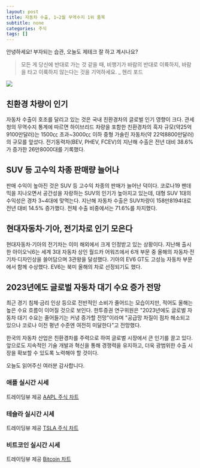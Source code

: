 ```yaml
---
layout: post
title: 자동차 수출, 1~2월 무역수지 1위 품목
subtitle: none
categories: 주식
tags: []
---
```


안녕하세요! 부자되는 습관, 오늘도 제테크 잘 하고 계시나요?

> 모든 게 당신에 반대로 가는 것 같을 때, 비행기가 바람의 반대로 이륙하지, 바람을 타고 이륙하지 않는다는 것을 기억하세요. _ 헨리 포드






![](https://source.unsplash.com/800x450/?luxury)

##  친환경 차량이 인기

자동차 수출이 호조를 달리고 있는 것은 국내 친환경차의 글로벌 인기 영향이 크다. 관세청의 무역수지 통계에 따르면 하이브리드 차량을 포함한 친환경차의 흑자 규모(약25억9100만달러)는 1500㏄ 초과~3000㏄ 이하 중형 가솔린 자동차(약 22억8800만달러)의 규모를 앞섰다. 전기동력차(BEV, PHEV, FCEV)의 지난해 수출은 전년 대비 38.6%가 증가한 26만8000대를 기록했다.

## SUV 등 고수익 차종 판매량 늘어나

판매 수익이 높아진 것은 SUV 등 고수익 차종의 판매가 늘어난 덕이다. 코로나19 팬데믹을 지나오면서 공간성을 자랑하는 SUV의 인기가 높아지고 있는데, 대형 SUV 1대의 수익성은 경차 3~4대에 맞먹는다. 지난해 자동차 수출은 SUV차량이 158만8194대로 전년 대비 14.5% 증가했다. 전체 수출 비중에서는 71.6%를 차지했다.

## 현대자동차·기아, 전기차로 인기 모은다

현대자동차·기아의 전기차는 이미 해외에서 크게 인정받고 있는 상황이다. 지난해 출시한 아이오닉6는 세계 3대 자동차 상인 월드카 어워즈에서 6개 부문 중 올해의 자동차·전기차·디자인상을 쓸어담으며 3관왕을 달성했다. 기아의 EV6 GT도 고성능 자동차 부문에서 함께 수상했다. EV6는 북미 올해의 차로 선정되기도 했다.

## 2023년에도 글로벌 자동차 대기 수요 증가 전망

최근 경기 침체·금리 인상 등으로 전반적인 소비가 줄어드는 모습이지만, 적어도 올해는 높은 수요 흐름이 이어질 것으로 보인다. 한투증권 연구위원은 "2023년에도 글로벌 자동차 대기 수요는 줄어들기는 커녕 증가할 전망"이라며 "공급망 차질이 점차 해소되고 있으나 코로나 이전 평년 수준엔 여전히 미달한다"고 전망했다.

한국의 자동차 산업은 친환경차를 주력으로 하여 글로벌 시장에서 큰 인기를 끌고 있다. 앞으로도 지속적인 기술 개발과 혁신을 통해 경쟁력을 유지하고, 더욱 광범위한 수출 시장을 확보할 수 있도록 노력해야 할 것이다.

오늘도 읽어주신 여러분 감사합니다.

### 애플 실시간 시세


<!-- TradingView Widget BEGIN -->
<div class="tradingview-widget-container">
  <div id="tradingview_6a264"></div>
  <div class="tradingview-widget-copyright">트레이딩뷰 제공 <a href="https://kr.tradingview.com/symbols/NASDAQ-AAPL/" rel="noopener" target="_blank"><span class="blue-text">AAPL 주식 차트</span></a></div>
  <script type="text/javascript" src="https://s3.tradingview.com/tv.js"></script>
  <script type="text/javascript">
  new TradingView.widget(
  {
  "autosize": true,
  "symbol": "NASDAQ:AAPL",
  "interval": "D",
  "timezone": "Asia/Seoul",
  "theme": "light",
  "style": "1",
  "locale": "kr",
  "toolbar_bg": "#f1f3f6",
  "enable_publishing": false,
  "hide_top_toolbar": true,
  "hide_legend": true,
  "save_image": false,
  "container_id": "tradingview_6a264"
}
  );
  </script>
</div>
<!-- TradingView Widget END -->


### 테슬라 실시간 시세


<!-- TradingView Widget BEGIN -->
<div class="tradingview-widget-container">
  <div id="tradingview_39d77"></div>
  <div class="tradingview-widget-copyright">트레이딩뷰 제공 <a href="https://kr.tradingview.com/symbols/NASDAQ-TSLA/" rel="noopener" target="_blank"><span class="blue-text">TSLA 주식 차트</span></a></div>
  <script type="text/javascript" src="https://s3.tradingview.com/tv.js"></script>
  <script type="text/javascript">
  new TradingView.widget(
  {
  "autosize": true,
  "symbol": "NASDAQ:TSLA",
  "interval": "D",
  "timezone": "Asia/Seoul",
  "theme": "light",
  "style": "1",
  "locale": "kr",
  "toolbar_bg": "#f1f3f6",
  "enable_publishing": false,
  "hide_top_toolbar": true,
  "hide_legend": true,
  "save_image": false,
  "container_id": "tradingview_39d77"
}
  );
  </script>
</div>
<!-- TradingView Widget END -->


### 비트코인 실시간 시세


<!-- TradingView Widget BEGIN -->
<div class="tradingview-widget-container">
  <div id="tradingview_3f91e"></div>
  <div class="tradingview-widget-copyright">트레이딩뷰 제공 <a href="https://kr.tradingview.com/symbols/BTCUSD/?exchange=BITSTAMP" rel="noopener" target="_blank"><span class="blue-text">Bitcoin 차트</span></a></div>
  <script type="text/javascript" src="https://s3.tradingview.com/tv.js"></script>
  <script type="text/javascript">
  new TradingView.widget(
  {
  "autosize": true,
  "symbol": "BITSTAMP:BTCUSD",
  "interval": "D",
  "timezone": "Asia/Seoul",
  "theme": "light",
  "style": "1",
  "locale": "kr",
  "toolbar_bg": "#f1f3f6",
  "enable_publishing": false,
  "hide_top_toolbar": true,
  "hide_legend": true,
  "save_image": false,
  "container_id": "tradingview_3f91e"
}
  );
  </script>
</div>
<!-- TradingView Widget END -->

